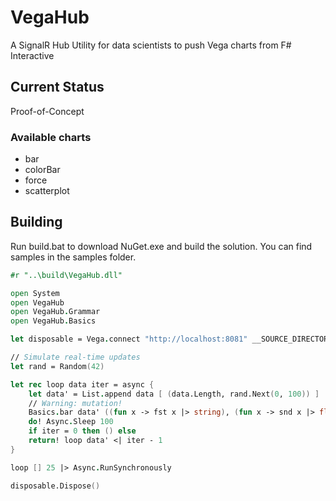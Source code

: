 VegaHub
=======

A SignalR Hub Utility for data scientists to push Vega charts from F# Interactive

Current Status
--------------

Proof-of-Concept

### Available charts

* bar
* colorBar
* force
* scatterplot

Building
--------

Run build.bat to download NuGet.exe and build the solution. You can find samples in the samples folder.

``` fsharp
#r "..\build\VegaHub.dll"

open System
open VegaHub
open VegaHub.Grammar
open VegaHub.Basics

let disposable = Vega.connect "http://localhost:8081" __SOURCE_DIRECTORY__

// Simulate real-time updates
let rand = Random(42)

let rec loop data iter = async {
    let data' = List.append data [ (data.Length, rand.Next(0, 100)) ]
    // Warning: mutation!   
    Basics.bar data' ((fun x -> fst x |> string), (fun x -> snd x |> float)) |> Vega.send
    do! Async.Sleep 100
    if iter = 0 then () else
    return! loop data' <| iter - 1
}

loop [] 25 |> Async.RunSynchronously

disposable.Dispose()
```
